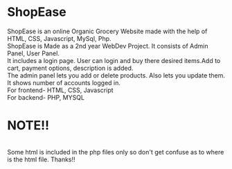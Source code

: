 # ShopEase
ShopEase is an online Organic Grocery Website made with the help of HTML, CSS, Javascript, MySql, Php.
<br>
ShopEase is Made as a 2nd year WebDev Project. It consists of Admin Panel, User Panel.
<br>
It includes a login page. User can login and buy there desired items.Add to cart, payment options, description is added.
<br>
The admin panel lets you add or delete products. Also lets you update them.
<br>
It shows number of accounts logged in.
<br>
For frontend- HTML, CSS, Javascript
<br>
For backend- PHP, MYSQL
<br>
<h1>NOTE!!</h1>
<br>
Some html is included in the php files only so don't get confuse as to where is the html file. Thanks!!
